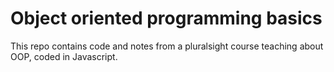 # Object oriented programming basics

This repo contains code and notes from a pluralsight course teaching about OOP, coded in Javascript.

